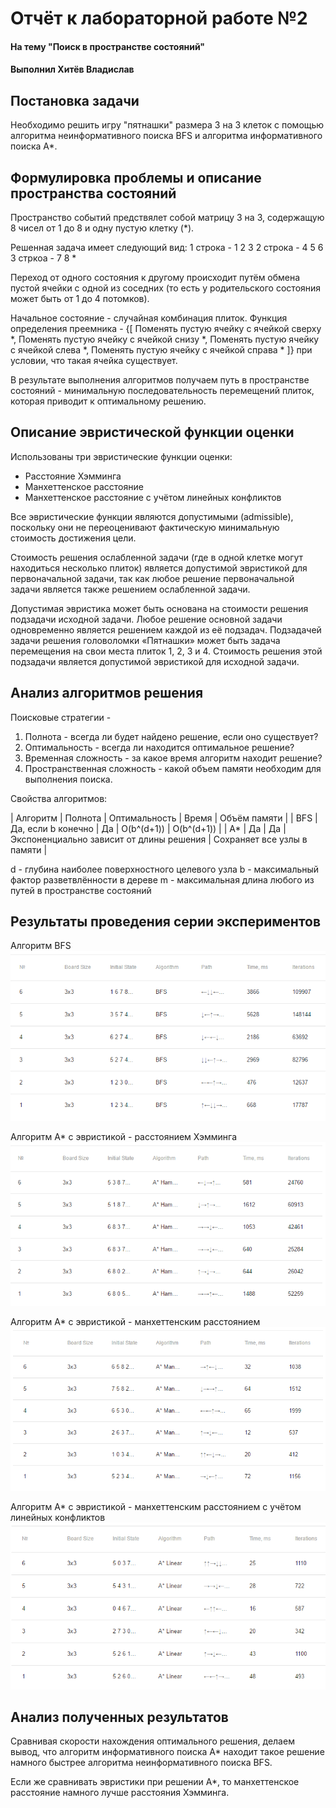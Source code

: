 # Отчёт к лабораторной работе №2
#### На тему "Поиск в пространстве состояний"
#### Выполнил Хитёв Владислав

## Постановка задачи
Необходимо решить игру "пятнашки" размера 3 на 3 клеток с помощью алгоритма неинформативного поиска BFS и алгоритма информативного поиска A*.

## Формулировка проблемы и описание пространства состояний
Пространство событий предствялет собой матрицу 3 на 3, содержащую 8 чисел от 1 до 8 и одну пустую клетку (*).

Решенная задача имеет следующий вид:
1 строка - 1 2 3
2 строка - 4 5 6
3 стркоа - 7 8 *

Переход от одного состояния к другому происходит путём обмена пустой ячейки с одной из соседних (то есть у родительского состояния может быть от 1 до 4 потомков).

Начальное состояние - случайная комбинация плиток.
Функция определения преемника - {[
  Поменять пустую ячейку с ячейкой сверху *,
  Поменять пустую ячейку с ячейкой снизу *,
  Поменять пустую ячейку с ячейкой слева *,
  Поменять пустую ячейку с ячейкой справа *
]}
при условии, что такая ячейка существует.

В результате выполнения алгоритмов получаем путь в пространстве состояний - минимальную последовательность перемещений плиток, которая приводит к оптимальному решению.

## Описание эвристической функции оценки
Использованы три эвристические функции оценки:
- Расстояние Хэмминга
- Манхеттенское расстояние
- Манхеттенское расстояние с учётом линейных конфликтов

Все эвристические функции являются допустимыми (admissible), поскольку они не переоценивают фактическую минимальную стоимость достижения цели.

Стоимость решения ослабленной задачи (где в одной клетке могут находиться несколько плиток) является допустимой эвристикой для первоначальной задачи, так как любое решение первоначальной задачи является также решением ослабленной задачи.

Допустимая эвристика может быть основана на стоимости решения подзадачи исходной задачи. Любое решение основной задачи одновременно является решением каждой из её подзадач. Подзадачей задачи решения головоломки «Пятнашки» может быть задача перемещения на свои места плиток 1, 2, 3 и 4. Стоимость решения этой подзадачи является допустимой эвристикой для исходной задачи.

## Анализ алгоритмов решения
Поисковые стратегии -
1. Полнота - всегда ли будет найдено решение, если оно существует?
2. Оптимальность - всегда ли находится оптимальное решение?
3. Временная сложность - за какое время алгоритм находит решение?
4. Пространственная сложность - какой объем памяти необходим для выполнения поиска.

Свойства алгоритмов:

| Алгоритм | Полнота | Оптимальность | Время | Объём памяти |
| BFS | Да, если b конечно | Да | O(b^(d+1)) | O(b^(d+1)) |
| A* | Да | Да | Экспоненциально зависит от длины решения | Сохраняет все узлы в памяти |

d - глубина наиболее поверхностного целевого узла
b - максимальный фактор разветвлённости в дереве
m - максимальная длина любого из путей в пространстве состояний

## Результаты проведения серии экспериментов
Алгоритм BFS
![Summary row clicked](./screenshots/report/1.PNG)

Алгоритм A* с эвристикой - расстоянием Хэмминга
![Summary row clicked](./screenshots/report/2.PNG)

Алгоритм A* с эвристикой - манхеттенским расстоянием
![Summary row clicked](./screenshots/report/3.PNG)

Алгоритм A* с эвристикой - манхеттенским расстоянием с учётом линейных конфликтов
![Summary row clicked](./screenshots/report/4.PNG)

## Анализ полученных результатов
Сравнивая скорости нахождения оптимального решения, делаем вывод, что алгоритм информативного поиска A* находит такое решение намного быстрее алгоритма неинформативного поиска BFS.

Если же сравнивать эвристики при решении A*, то манхеттенское расстояние намного лучше расстояния Хэмминга.
